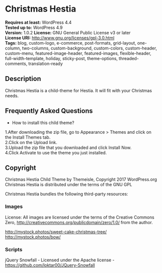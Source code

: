 # Christmas Hestia
**Requires at least:** WordPress 4.4  
**Tested up to:** WordPress 4.9    
**Version:** 1.0.2
**License:** GNU General Public License v3 or later  
**License URI:** http://www.gnu.org/licenses/gpl-3.0.html  
**Tags:** blog, custom-logo, e-commerce, post-formats, grid-layout, one-column, two-columns, custom-background, custom-colors, custom-header, custom-menu, featured-image-header, featured-images, flexible-header, full-width-template, holiday, sticky-post, theme-options, threaded-comments, translation-ready

## Description

Christmas Hestia is a child-theme for Hestia. It will fit with your Christmas needs.

## Frequently Asked Questions

* How to install this child theme?
 
1.After downloading the zip file, go to Appearance > Themes and click on the Install Themes tab.  
2.Click on the Upload link.  
3.Upload the zip file that you downloaded and click Install Now.  
4.Click Activate to use the theme you just installed.  

## Copyright

Christmas Hestia Child Theme by Themeisle, Copyright 2017 WordPress.org
Christmas Hestia is distributed under the terms of the GNU GPL

Christmas Hestia bundles the following third-party resources:

### Images

License: All images are licensed under the terms of the Creative Commons Zero, http://creativecommons.org/publicdomain/zero/1.0/ from the author.

http://mystock.photos/sweet-cake-christmas-tree/
http://mystock.photos/bow/

### Scripts

jQuery Snowfall - Licensed under the Apache license - https://github.com/loktar00/JQuery-Snowfall
